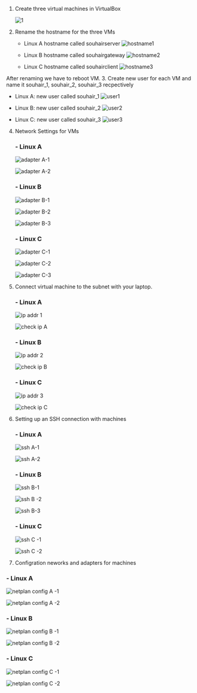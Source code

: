 1. Create three virtual machines in VirtualBox

    ![1](https://user-images.githubusercontent.com/25878224/224850734-a82484fe-b9b8-4773-b2c2-9e11c71e6bf2.PNG)

2. Rename the hostname for the three VMs
    - Linux A hostname called souhairserver
    ![hostname1](https://user-images.githubusercontent.com/25878224/224851340-bea6e79f-a6c6-40eb-a44f-dd2023e6003d.PNG)


    - Linux B hostname called souhairgateway
    ![hostname2](https://user-images.githubusercontent.com/25878224/224852802-ccc60827-ced8-448a-9bb7-bdb4d51e45b2.PNG)

    - Linux C hostname called souhairclient
    ![hostname3](https://user-images.githubusercontent.com/25878224/224851349-422d36ed-e4e3-4f80-ae5d-f85e79891276.PNG)


After renaming we have to reboot VM.
3. Create new user for each VM and name it souhair_1, souhair_2, souhair_3 recpectively

- Linux A: new user called souhair_1
    ![user1](https://user-images.githubusercontent.com/25878224/224853045-de609537-bf40-4ec0-b8ca-4c3000e2d8cf.PNG)

- Linux B: new user called souhair_2
    ![user2](https://user-images.githubusercontent.com/25878224/224853066-a1225ce1-33bd-4ffc-a6dc-b15457c59af3.PNG)

- Linux C: new user called souhair_3
    ![user3](https://user-images.githubusercontent.com/25878224/224853080-5118e568-926b-46a3-8c9d-1a3cd50c931b.PNG)

4. Network Settings for VMs
   ### - Linux A
    
    ![adapter A-1](https://user-images.githubusercontent.com/25878224/224854061-f0a08f4d-f597-4caf-9cb9-75c7684030e2.PNG)
    

    ![adapter A-2](https://user-images.githubusercontent.com/25878224/224854117-e9f9c785-d41e-43fa-97c1-3637249a69ee.PNG)


   ### - Linux B


    ![adapter B-1](https://user-images.githubusercontent.com/25878224/224854125-5b662429-c508-425f-ac66-273611d2dcb1.PNG)
    

    ![adapter B-2](https://user-images.githubusercontent.com/25878224/224854144-3ca62341-bf4a-40a3-b2f9-4a6988b85bea.PNG)
    

    ![adapter B-3](https://user-images.githubusercontent.com/25878224/224854156-ef97d6b7-2e35-45f0-bde7-c222b22d9c2c.PNG)

   ### - Linux C


    ![adapter C-1](https://user-images.githubusercontent.com/25878224/224854199-53cbe18f-00f3-425d-9733-dc0b32df9c9d.PNG)
    

    ![adapter C-2](https://user-images.githubusercontent.com/25878224/224854206-5adccd2d-7e82-4043-b954-b087d973ac51.PNG)
    
    
    ![adapter C-3](https://user-images.githubusercontent.com/25878224/224854312-0979229e-d717-4d23-a1f6-8a3d3f516c35.PNG)

5. Connect virtual machine to the subnet with your laptop.
   ### - Linux A 
   
    ![ip addr 1](https://user-images.githubusercontent.com/25878224/224855027-5fc5a249-8d1f-4f2d-939c-71a4d37367d8.PNG)
 
    ![check ip A](https://user-images.githubusercontent.com/25878224/224855799-7e0a25d4-9d64-4c0d-a89f-8e2f2694e588.PNG)
 
   ### - Linux B
  
    ![ip addr 2](https://user-images.githubusercontent.com/25878224/224855042-fb45a831-9a7b-4ae1-b797-027656054b4d.PNG)
  
    ![check ip B](https://user-images.githubusercontent.com/25878224/224855826-8b6fceec-d58e-4b3d-98f3-63eecb944ae1.PNG)

   ### - Linux C
  
    ![ip addr 3](https://user-images.githubusercontent.com/25878224/224855065-7c181d53-c321-426f-ae95-7dca868e039b.PNG)

    ![check ip C](https://user-images.githubusercontent.com/25878224/224855852-571409e9-e1f5-4c83-99c1-6190bbd4c6b9.PNG)

6. Setting up an SSH connection with machines
   ### - Linux A 
   
    ![ssh A-1](https://user-images.githubusercontent.com/25878224/224857215-7f644c6d-2923-4766-83b3-84d2ae0eb606.PNG)
   
    ![ssh A-2](https://user-images.githubusercontent.com/25878224/224857234-dab26f6b-123f-4bc6-ac34-2b8ff778b597.PNG)

   ### - Linux B
   
    ![ssh B-1](https://user-images.githubusercontent.com/25878224/224857266-e814e9a3-9ca5-44d6-85f0-dee666bfd854.PNG)

    ![ssh B -2](https://user-images.githubusercontent.com/25878224/224857276-790394fa-589e-42d2-9493-7ead57a71eda.PNG)
   
    ![ssh B-3](https://user-images.githubusercontent.com/25878224/224857282-d8beddbe-be07-40cd-bd9e-a1380296e2ae.PNG)

   ### - Linux C
   
    ![ssh C -1](https://user-images.githubusercontent.com/25878224/224857314-7ae968c1-8c1e-4dd0-96dc-43081cd56a0d.PNG)

    ![ssh C -2](https://user-images.githubusercontent.com/25878224/224857330-541b5867-0833-4ea6-b038-b0a111bd0908.PNG)

7. Configration neworks and adapters for machines
  ### - Linux A 
  ![netplan config A -1](https://user-images.githubusercontent.com/25878224/224859158-9b387d51-9b03-46fa-8339-49a52b8d4e9b.PNG)

  ![netplan config A -2](https://user-images.githubusercontent.com/25878224/224859181-5b0f1bf9-9018-44fb-9653-8689ca25447f.PNG)

  ### - Linux B 
  
   ![netplan config B -1](https://user-images.githubusercontent.com/25878224/224858856-5c6fd46a-f03e-49ba-b2c9-331ec02d43a2.PNG)
  
   ![netplan config B -2](https://user-images.githubusercontent.com/25878224/224858866-7cfcd918-0825-4d2e-b2ee-87e3fdab23ee.PNG)
  
  ### - Linux C 

   ![netplan config C -1](https://user-images.githubusercontent.com/25878224/224858925-92a3b892-386c-4f4f-a333-81fb5bbddc05.PNG)

   ![netplan config C -2](https://user-images.githubusercontent.com/25878224/224858939-93bac934-86de-42ad-88a5-2973bcd50817.PNG)
    
